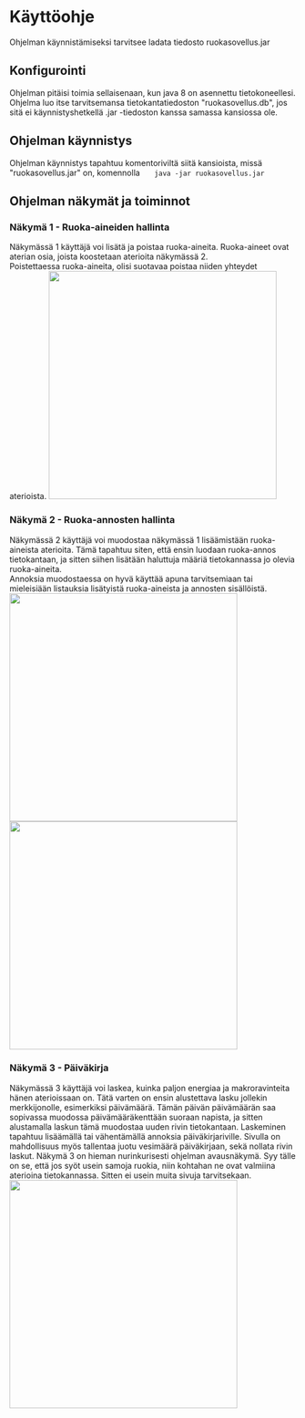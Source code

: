 # Käyttöohje
Ohjelman käynnistämiseksi tarvitsee ladata tiedosto ruokasovellus.jar

## Konfigurointi
Ohjelman pitäisi toimia sellaisenaan, kun java 8 on asennettu tietokoneellesi.  
Ohjelma luo itse tarvitsemansa tietokantatiedoston "ruokasovellus.db", jos sitä ei käynnistyshetkellä .jar -tiedoston kanssa samassa kansiossa ole.

## Ohjelman käynnistys
Ohjelman käynnistys tapahtuu komentoriviltä siitä kansioista, missä "ruokasovellus.jar" on, komennolla
```    java -jar ruokasovellus.jar    ```    

## Ohjelman näkymät ja toiminnot


### Näkymä 1 - Ruoka-aineiden hallinta
Näkymässä 1 käyttäjä voi lisätä ja poistaa ruoka-aineita. Ruoka-aineet ovat aterian osia, joista koostetaan aterioita näkymässä 2.    
Poistettaessa ruoka-aineita, olisi suotavaa poistaa niiden yhteydet aterioista.
<img src = "https://github.com/ansketom/ot-harjoitustyo/blob/master/Dokumentointi/kuvat/RuokasovellusN1.PNG?raw=true" width="400">    

### Näkymä 2 - Ruoka-annosten hallinta
Näkymässä 2 käyttäjä voi muodostaa näkymässä 1 lisäämistään ruoka-aineista aterioita. 
Tämä tapahtuu siten, että ensin luodaan ruoka-annos tietokantaan, ja sitten siihen lisätään haluttuja määriä tietokannassa jo olevia ruoka-aineita.  
Annoksia muodostaessa on hyvä käyttää apuna tarvitsemiaan tai mieleisiään listauksia lisätyistä ruoka-aineista ja annosten sisällöistä.    
<img src = "https://github.com/ansketom/ot-harjoitustyo/blob/master/Dokumentointi/kuvat/RuokasovellusN2.PNG?raw=true" width="400">
<img src = "https://github.com/ansketom/ot-harjoitustyo/blob/master/Dokumentointi/kuvat/RuokasovellusN3.PNG?raw=true" width="400">     

### Näkymä 3 - Päiväkirja
Näkymässä 3 käyttäjä voi laskea, kuinka paljon energiaa ja makroravinteita hänen aterioissaan on. 
Tätä varten on ensin alustettava lasku jollekin merkkijonolle, esimerkiksi päivämäärä. Tämän päivän päivämäärän saa sopivassa muodossa päivämääräkenttään suoraan napista, ja sitten alustamalla laskun tämä muodostaa uuden rivin tietokantaan.
Laskeminen tapahtuu lisäämällä tai vähentämällä annoksia päiväkirjariville. Sivulla on mahdollisuus myös tallentaa juotu vesimäärä päiväkirjaan, sekä nollata rivin laskut.
Näkymä 3 on hieman nurinkurisesti ohjelman avausnäkymä. Syy tälle on se, että jos syöt usein samoja ruokia, niin kohtahan ne ovat valmiina aterioina tietokannassa. Sitten ei usein muita sivuja tarvitsekaan.
<img src = "https://github.com/ansketom/ot-harjoitustyo/blob/master/Dokumentointi/kuvat/RuokasovellusN4.PNG?raw=true" width="400">